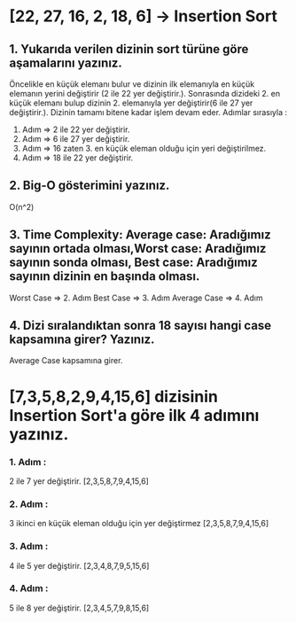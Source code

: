 # [22, 27, 16, 2, 18, 6] -> Insertion Sort
## 1. Yukarıda verilen dizinin sort türüne göre aşamalarını yazınız. 
Öncelikle en küçük elemanı bulur ve dizinin ilk elemanıyla en küçük elemanın yerini değiştirir (2 ile 22 yer değiştirir.). Sonrasında dizideki 2. en küçük elemanı bulup dizinin 2. elemanıyla yer değiştirir(6 ile 27 yer değiştirir.). Dizinin tamamı bitene kadar işlem devam eder. Adımlar sırasıyla :
1. Adım => 2 ile 22 yer değiştirir.
2. Adım => 6 ile 27 yer değiştirir.
3. Adım => 16 zaten 3. en küçük eleman olduğu için yeri değiştirilmez.
4. Adım => 18 ile 22 yer değiştirir.
## 2. Big-O gösterimini yazınız.
O(n^2)
## 3. Time Complexity: Average case: Aradığımız sayının ortada olması,Worst case: Aradığımız sayının sonda olması, Best case: Aradığımız sayının dizinin en başında olması.
Worst Case => 2. Adım
Best Case => 3. Adım
Average Case => 4. Adım 

## 4. Dizi sıralandıktan sonra 18 sayısı hangi case kapsamına girer? Yazınız.
Average Case kapsamına girer.

# [7,3,5,8,2,9,4,15,6] dizisinin Insertion Sort'a göre ilk 4 adımını yazınız.
### 1. Adım : 
2 ile 7 yer değiştirir. [2,3,5,8,7,9,4,15,6]
### 2. Adım : 
3 ikinci en küçük eleman olduğu için yer değiştirmez [2,3,5,8,7,9,4,15,6]
### 3. Adım : 
4 ile 5 yer değiştirir. [2,3,4,8,7,9,5,15,6]
### 4. Adım : 
5 ile 8 yer değiştirir. [2,3,4,5,7,9,8,15,6]

